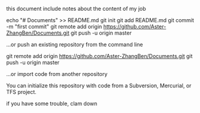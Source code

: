 this document include notes about the content of my job

echo "# Documents" >> README.md
git init
git add README.md
git commit -m "first commit"
git remote add origin https://github.com/Aster-ZhangBen/Documents.git
git push -u origin master

…or push an existing repository from the command line

git remote add origin https://github.com/Aster-ZhangBen/Documents.git
git push -u origin master

…or import code from another repository

You can initialize this repository with code from a Subversion,
Mercurial, or TFS project.

if you have some trouble, clam down
